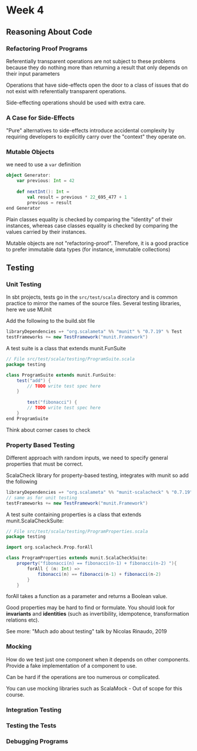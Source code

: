 # Week 4
## Reasoning About Code
### Refactoring Proof Programs
Referentially transparent operations are not subject to these problems because they do nothing more than returning a result that only depends on their input parameters

Operations that have side-effects open the door to a class of issues that do not exist with referentially transparent operations.

Side-effecting operations should be used with extra care.

### A Case for Side-Effects
"Pure" alternatives to side-effects introduce accidental complexity by requiring developers to explicitly carry over the "context" they operate on.

### Mutable Objects
we need to use a `var` definition
```scala
object Generator:
    var previous: Int = 42
    
    def nextInt(): Int =
        val result = previous * 22_695_477 + 1
        previous = result
end Generator
```
Plain classes equality is checked by comparing the "identity" of their instances, whereas case classes equality is checked by comparing the values carried by their instances.

Mutable objects are not "refactoring-proof". Therefore, it is a good practice to prefer immutable data types (for instance, immutable collections)

## Testing
### Unit Testing
In sbt projects, tests go in the `src/test/scala` directory and is common practice to mirror the names of the source files.
Several testing libraries, here we use MUnit

Add the following to the build.sbt file
```scala
libraryDependencies =+ "org.scalameta" %% "munit" % "0.7.19" % Test
testFrameworks += new TestFramework("munit.Framework")
```
A test suite is a class that extends munit.FunSuite
```scala
// File src/test/scala/testing/ProgramSuite.scala
package testing

class ProgramSuite extends munit.FunSuite:
    test("add") {
        // TODO write test spec here
    }
    
        test("fibonacci") {
        // TODO write test spec here
    }
end ProgramSuite
```
Think about corner cases to check

### Property Based Testing
Different approach with random inputs, we need to specify general properties that must be correct.

ScalaCheck library for property-based testing, integrates with munit so add the following
```scala
libraryDependencies =+ "org.scalameta" %% "munit-scalacheck" % "0.7.19" % Test
// same as for unit testing
testFrameworks += new TestFramework("munit.Framework")
```
A test suite containing properties is a class that extends munit.ScalaCheckSuite:
```scala
// File src/test/scala/testing/ProgramProperties.scala
package testing

import org.scalacheck.Prop.forAll

class ProgramProperties extends munit.ScalaCheckSuite:
    property("fibonacci(n) == fibonacci(n-1) + fibonacci(n-2) "){
        forAll { (n: Int) =>
            fibonacci(n) == fibonacci(n-1) + fibonacci(n-2)
        }
    }
```
forAll takes a function as a parameter and returns a Boolean value.

Good properties may be hard to find or formulate. You should look for **invariants** and **identities** (such as invertibility, idempotence, transformation relations etc).

See more: "Much ado about testing" talk by Nicolas Rinaudo, 2019

### Mocking
How do we test just one component when it depends on other components. Provide a fake implementation of a component to use.

Can be hard if the operations are too numerous or complicated.

You can use mocking libraries such as ScalaMock - Out of scope for this course.

### Integration Testing

### Testing the Tests

### Debugging Programs